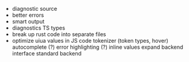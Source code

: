 + diagnostic source
+ better  errors
+ smart output
+ diagnostics TS types
+ break up rust code into separate files
+ optimize uiua values in JS
code tokenizer (token types, hover)
autocomplete (?)
error highlighting (?)
inline values
expand backend interface
standard backend